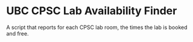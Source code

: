 # UBC CPSC Lab Availability Finder

A script that reports for each CPSC lab room, the times the lab is booked and free.
